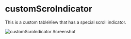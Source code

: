 customScroIndicator
===================
This is a custom tableView that has a special scroll indicator.

<img src="https://github.com/SbIm/customScrolndicator/raw/master/Demo.gif" alt="customScrolndicator Screenshot"/>

